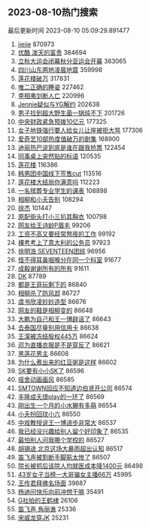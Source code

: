 ## 2023-08-10热门搜索 
最后更新时间 2023-08-10 05:09:29.891477 
1. [jiejie](https://s.weibo.com/weibo?q=jiejie&t=31&band_rank=1&Refer=top) 870973
1. [优酷 泼天的富贵](https://s.weibo.com/weibo?q=%E4%BC%98%E9%85%B7%20%E6%B3%BC%E5%A4%A9%E7%9A%84%E5%AF%8C%E8%B4%B5&t=31&band_rank=2&Refer=top) 384694
1. [立秋大运会闭幕秋分亚运会开幕](https://s.weibo.com/weibo?q=%23%E7%AB%8B%E7%A7%8B%E5%A4%A7%E8%BF%90%E4%BC%9A%E9%97%AD%E5%B9%95%E7%A7%8B%E5%88%86%E4%BA%9A%E8%BF%90%E4%BC%9A%E5%BC%80%E5%B9%95%23&t=31&band_rank=3&Refer=top) 363065
1. [四川山东两地凌晨地震](https://s.weibo.com/weibo?q=%23%E5%9B%9B%E5%B7%9D%E5%B1%B1%E4%B8%9C%E4%B8%A4%E5%9C%B0%E5%87%8C%E6%99%A8%E5%9C%B0%E9%9C%87%23&t=31&band_rank=4&Refer=top) 359998
1. [莲花楼破万](https://s.weibo.com/weibo?q=%E8%8E%B2%E8%8A%B1%E6%A5%BC%E7%A0%B4%E4%B8%87&t=31&band_rank=5&Refer=top) 317831
1. [唯二正确的睡姿](https://s.weibo.com/weibo?q=%E5%94%AF%E4%BA%8C%E6%AD%A3%E7%A1%AE%E7%9A%84%E7%9D%A1%E5%A7%BF&t=31&band_rank=6&Refer=top) 227462
1. [李相夷剑断人亡](https://s.weibo.com/weibo?q=%23%E6%9D%8E%E7%9B%B8%E5%A4%B7%E5%89%91%E6%96%AD%E4%BA%BA%E4%BA%A1%23&t=31&band_rank=7&Refer=top) 220996
1. [Jennie疑似与YG解约](https://s.weibo.com/weibo?q=%23Jennie%E7%96%91%E4%BC%BC%E4%B8%8EYG%E8%A7%A3%E7%BA%A6%23&t=31&band_rank=8&Refer=top) 202638
1. [男子捡到超大野生菌一锅炖不下](https://s.weibo.com/weibo?q=%23%E7%94%B7%E5%AD%90%E6%8D%A1%E5%88%B0%E8%B6%85%E5%A4%A7%E9%87%8E%E7%94%9F%E8%8F%8C%E4%B8%80%E9%94%85%E7%82%96%E4%B8%8D%E4%B8%8B%23&t=31&band_rank=9&Refer=top) 201726
1. [中央财政紧急预拨10亿元](https://s.weibo.com/weibo?q=%23%E4%B8%AD%E5%A4%AE%E8%B4%A2%E6%94%BF%E7%B4%A7%E6%80%A5%E9%A2%84%E6%8B%A810%E4%BA%BF%E5%85%83%23&t=31&band_rank=10&Refer=top) 177325
1. [女子地铁强行要人给女儿让座被拒大骂](https://s.weibo.com/weibo?q=%23%E5%A5%B3%E5%AD%90%E5%9C%B0%E9%93%81%E5%BC%BA%E8%A1%8C%E8%A6%81%E4%BA%BA%E7%BB%99%E5%A5%B3%E5%84%BF%E8%AE%A9%E5%BA%A7%E8%A2%AB%E6%8B%92%E5%A4%A7%E9%AA%82%23&t=31&band_rank=11&Refer=top) 177306
1. [爱奇艺10部热度值破万的剧集](https://s.weibo.com/weibo?q=%23%E7%88%B1%E5%A5%87%E8%89%BA10%E9%83%A8%E7%83%AD%E5%BA%A6%E5%80%BC%E7%A0%B4%E4%B8%87%E7%9A%84%E5%89%A7%E9%9B%86%23&t=31&band_rank=12&Refer=top) 168900
1. [迪丽热巴说到底是谁在跟我抢票](https://s.weibo.com/weibo?q=%23%E8%BF%AA%E4%B8%BD%E7%83%AD%E5%B7%B4%E8%AF%B4%E5%88%B0%E5%BA%95%E6%98%AF%E8%B0%81%E5%9C%A8%E8%B7%9F%E6%88%91%E6%8A%A2%E7%A5%A8%23&t=31&band_rank=13&Refer=top) 122454
1. [同事桌上突然贴的标语](https://s.weibo.com/weibo?q=%E5%90%8C%E4%BA%8B%E6%A1%8C%E4%B8%8A%E7%AA%81%E7%84%B6%E8%B4%B4%E7%9A%84%E6%A0%87%E8%AF%AD&t=31&band_rank=14&Refer=top) 120535
1. [莲花楼](https://s.weibo.com/weibo?q=%E8%8E%B2%E8%8A%B1%E6%A5%BC&t=31&band_rank=15&Refer=top) 116386
1. [韩男团中国线下签售cut](https://s.weibo.com/weibo?q=%E9%9F%A9%E7%94%B7%E5%9B%A2%E4%B8%AD%E5%9B%BD%E7%BA%BF%E4%B8%8B%E7%AD%BE%E5%94%AEcut&t=31&band_rank=16&Refer=top) 113516
1. [莲花楼大结局你满意吗](https://s.weibo.com/weibo?q=%23%E8%8E%B2%E8%8A%B1%E6%A5%BC%E5%A4%A7%E7%BB%93%E5%B1%80%E4%BD%A0%E6%BB%A1%E6%84%8F%E5%90%97%23&t=31&band_rank=17&Refer=top) 112223
1. [一名殡葬专业学生的课表](https://s.weibo.com/weibo?q=%23%E4%B8%80%E5%90%8D%E6%AE%A1%E8%91%AC%E4%B8%93%E4%B8%9A%E5%AD%A6%E7%94%9F%E7%9A%84%E8%AF%BE%E8%A1%A8%23&t=31&band_rank=18&Refer=top) 108898
1. [相柳和小夭告别](https://s.weibo.com/weibo?q=%23%E7%9B%B8%E6%9F%B3%E5%92%8C%E5%B0%8F%E5%A4%AD%E5%91%8A%E5%88%AB%23&t=31&band_rank=19&Refer=top) 108294
1. [徐杰](https://s.weibo.com/weibo?q=%E5%BE%90%E6%9D%B0&t=31&band_rank=20&Refer=top) 101447
1. [原配街头打小三扒其胸衣](https://s.weibo.com/weibo?q=%23%E5%8E%9F%E9%85%8D%E8%A1%97%E5%A4%B4%E6%89%93%E5%B0%8F%E4%B8%89%E6%89%92%E5%85%B6%E8%83%B8%E8%A1%A3%23&t=31&band_rank=21&Refer=top) 100798
1. [网友给王诗龄P眉毛](https://s.weibo.com/weibo?q=%23%E7%BD%91%E5%8F%8B%E7%BB%99%E7%8E%8B%E8%AF%97%E9%BE%84P%E7%9C%89%E6%AF%9B%23&t=31&band_rank=22&Refer=top) 99206
1. [工资不高又要经常熬夜的工作](https://s.weibo.com/weibo?q=%23%E5%B7%A5%E8%B5%84%E4%B8%8D%E9%AB%98%E5%8F%88%E8%A6%81%E7%BB%8F%E5%B8%B8%E7%86%AC%E5%A4%9C%E7%9A%84%E5%B7%A5%E4%BD%9C%23&t=31&band_rank=23&Refer=top) 99192
1. [裸考考上了意大利的公务员](https://s.weibo.com/weibo?q=%23%E8%A3%B8%E8%80%83%E8%80%83%E4%B8%8A%E4%BA%86%E6%84%8F%E5%A4%A7%E5%88%A9%E7%9A%84%E5%85%AC%E5%8A%A1%E5%91%98%23&t=31&band_rank=24&Refer=top) 97923
1. [徐明浩 SEVENTEEN团综](https://s.weibo.com/weibo?q=%E5%BE%90%E6%98%8E%E6%B5%A9%20SEVENTEEN%E5%9B%A2%E7%BB%BC&t=31&band_rank=25&Refer=top) 96956
1. [怪不得耳鼻咽喉分在同一个科室](https://s.weibo.com/weibo?q=%E6%80%AA%E4%B8%8D%E5%BE%97%E8%80%B3%E9%BC%BB%E5%92%BD%E5%96%89%E5%88%86%E5%9C%A8%E5%90%8C%E4%B8%80%E4%B8%AA%E7%A7%91%E5%AE%A4&t=31&band_rank=26&Refer=top) 91677
1. [成毅谢谢所有的所有](https://s.weibo.com/weibo?q=%23%E6%88%90%E6%AF%85%E8%B0%A2%E8%B0%A2%E6%89%80%E6%9C%89%E7%9A%84%E6%89%80%E6%9C%89%23&t=31&band_rank=27&Refer=top) 91611
1. [DK](https://s.weibo.com/weibo?q=DK&t=31&band_rank=28&Refer=top) 87789
1. [都是王菲玩剩下的](https://s.weibo.com/weibo?q=%23%E9%83%BD%E6%98%AF%E7%8E%8B%E8%8F%B2%E7%8E%A9%E5%89%A9%E4%B8%8B%E7%9A%84%23&t=31&band_rank=29&Refer=top) 86840
1. [相柳杀了防风邶](https://s.weibo.com/weibo?q=%23%E7%9B%B8%E6%9F%B3%E6%9D%80%E4%BA%86%E9%98%B2%E9%A3%8E%E9%82%B6%23&t=31&band_rank=30&Refer=top) 86727
1. [虞书欣凌妙妙造型](https://s.weibo.com/weibo?q=%23%E8%99%9E%E4%B9%A6%E6%AC%A3%E5%87%8C%E5%A6%99%E5%A6%99%E9%80%A0%E5%9E%8B%23&t=31&band_rank=31&Refer=top) 86676
1. [网友的鞋是相柳变的](https://s.weibo.com/weibo?q=%23%E7%BD%91%E5%8F%8B%E7%9A%84%E9%9E%8B%E6%98%AF%E7%9B%B8%E6%9F%B3%E5%8F%98%E7%9A%84%23&t=31&band_rank=32&Refer=top) 86648
1. [大鹏为自己和王一博辟谣了](https://s.weibo.com/weibo?q=%23%E5%A4%A7%E9%B9%8F%E4%B8%BA%E8%87%AA%E5%B7%B1%E5%92%8C%E7%8E%8B%E4%B8%80%E5%8D%9A%E8%BE%9F%E8%B0%A3%E4%BA%86%23&t=31&band_rank=33&Refer=top) 86643
1. [去泰国尽量别用信用卡](https://s.weibo.com/weibo?q=%23%E5%8E%BB%E6%B3%B0%E5%9B%BD%E5%B0%BD%E9%87%8F%E5%88%AB%E7%94%A8%E4%BF%A1%E7%94%A8%E5%8D%A1%23&t=31&band_rank=34&Refer=top) 86638
1. [王濛被冻结股权445万](https://s.weibo.com/weibo?q=%23%E7%8E%8B%E6%BF%9B%E8%A2%AB%E5%86%BB%E7%BB%93%E8%82%A1%E6%9D%83445%E4%B8%87%23&t=31&band_rank=35&Refer=top) 86624
1. [邓为直播衣服是不是穿反了](https://s.weibo.com/weibo?q=%23%E9%82%93%E4%B8%BA%E7%9B%B4%E6%92%AD%E8%A1%A3%E6%9C%8D%E6%98%AF%E4%B8%8D%E6%98%AF%E7%A9%BF%E5%8F%8D%E4%BA%86%23&t=31&band_rank=36&Refer=top) 86621
1. [黑莲花男主](https://s.weibo.com/weibo?q=%E9%BB%91%E8%8E%B2%E8%8A%B1%E7%94%B7%E4%B8%BB&t=31&band_rank=37&Refer=top) 86608
1. [为什么煮出来的红豆粥是这样](https://s.weibo.com/weibo?q=%23%E4%B8%BA%E4%BB%80%E4%B9%88%E7%85%AE%E5%87%BA%E6%9D%A5%E7%9A%84%E7%BA%A2%E8%B1%86%E7%B2%A5%E6%98%AF%E8%BF%99%E6%A0%B7%23&t=31&band_rank=38&Refer=top) 86602
1. [SK要有小小SK了](https://s.weibo.com/weibo?q=%23SK%E8%A6%81%E6%9C%89%E5%B0%8F%E5%B0%8FSK%E4%BA%86%23&t=31&band_rank=39&Refer=top) 86596
1. [哑舍动画画风](https://s.weibo.com/weibo?q=%E5%93%91%E8%88%8D%E5%8A%A8%E7%94%BB%E7%94%BB%E9%A3%8E&t=31&band_rank=40&Refer=top) 86585
1. [SMTOWN回应不知道边伯贤开公司](https://s.weibo.com/weibo?q=%23SMTOWN%E5%9B%9E%E5%BA%94%E4%B8%8D%E7%9F%A5%E9%81%93%E8%BE%B9%E4%BC%AF%E8%B4%A4%E5%BC%80%E5%85%AC%E5%8F%B8%23&t=31&band_rank=41&Refer=top) 86574
1. [丰隆成夭璟play的一环了](https://s.weibo.com/weibo?q=%23%E4%B8%B0%E9%9A%86%E6%88%90%E5%A4%AD%E7%92%9Fplay%E7%9A%84%E4%B8%80%E7%8E%AF%E4%BA%86%23&t=31&band_rank=42&Refer=top) 86569
1. [刚出生一个月的小水獭有多萌](https://s.weibo.com/weibo?q=%E5%88%9A%E5%87%BA%E7%94%9F%E4%B8%80%E4%B8%AA%E6%9C%88%E7%9A%84%E5%B0%8F%E6%B0%B4%E7%8D%AD%E6%9C%89%E5%A4%9A%E8%90%8C&t=31&band_rank=43&Refer=top) 86554
1. [小夭扮回玟小六](https://s.weibo.com/weibo?q=%23%E5%B0%8F%E5%A4%AD%E6%89%AE%E5%9B%9E%E7%8E%9F%E5%B0%8F%E5%85%AD%23&t=31&band_rank=44&Refer=top) 86550
1. [中戏教授说王一博进步非常大](https://s.weibo.com/weibo?q=%23%E4%B8%AD%E6%88%8F%E6%95%99%E6%8E%88%E8%AF%B4%E7%8E%8B%E4%B8%80%E5%8D%9A%E8%BF%9B%E6%AD%A5%E9%9D%9E%E5%B8%B8%E5%A4%A7%23&t=31&band_rank=45&Refer=top) 86537
1. [我已经没兴趣给别人留个好印象了](https://s.weibo.com/weibo?q=%E6%88%91%E5%B7%B2%E7%BB%8F%E6%B2%A1%E5%85%B4%E8%B6%A3%E7%BB%99%E5%88%AB%E4%BA%BA%E7%95%99%E4%B8%AA%E5%A5%BD%E5%8D%B0%E8%B1%A1%E4%BA%86&t=31&band_rank=46&Refer=top) 86535
1. [最怕别人问我哪个学校的](https://s.weibo.com/weibo?q=%E6%9C%80%E6%80%95%E5%88%AB%E4%BA%BA%E9%97%AE%E6%88%91%E5%93%AA%E4%B8%AA%E5%AD%A6%E6%A0%A1%E7%9A%84&t=31&band_rank=47&Refer=top) 86527
1. [胡锡进 北京这场大暴雨超出认知](https://s.weibo.com/weibo?q=%E8%83%A1%E9%94%A1%E8%BF%9B%20%E5%8C%97%E4%BA%AC%E8%BF%99%E5%9C%BA%E5%A4%A7%E6%9A%B4%E9%9B%A8%E8%B6%85%E5%87%BA%E8%AE%A4%E7%9F%A5&t=31&band_rank=48&Refer=top) 86517
1. [笛飞声被割断手脚筋太惨了](https://s.weibo.com/weibo?q=%23%E7%AC%9B%E9%A3%9E%E5%A3%B0%E8%A2%AB%E5%89%B2%E6%96%AD%E6%89%8B%E8%84%9A%E7%AD%8B%E5%A4%AA%E6%83%A8%E4%BA%86%23&t=31&band_rank=49&Refer=top) 86507
1. [院长被抓后该院人均就医成本降1400元](https://s.weibo.com/weibo?q=%23%E9%99%A2%E9%95%BF%E8%A2%AB%E6%8A%93%E5%90%8E%E8%AF%A5%E9%99%A2%E4%BA%BA%E5%9D%87%E5%B0%B1%E5%8C%BB%E6%88%90%E6%9C%AC%E9%99%8D1400%E5%85%83%23&t=31&band_rank=50&Refer=top) 86498
1. [43岁女子当榜一大哥骗女主播66万](https://s.weibo.com/weibo?q=%2343%E5%B2%81%E5%A5%B3%E5%AD%90%E5%BD%93%E6%A6%9C%E4%B8%80%E5%A4%A7%E5%93%A5%E9%AA%97%E5%A5%B3%E4%B8%BB%E6%92%AD66%E4%B8%87%23&t=31&band_rank=11&Refer=top) 45995
1. [王传君拜佛名场面](https://s.weibo.com/weibo?q=%23%E7%8E%8B%E4%BC%A0%E5%90%9B%E6%8B%9C%E4%BD%9B%E5%90%8D%E5%9C%BA%E9%9D%A2%23&t=31&band_rank=13&Refer=top) 39687
1. [杨迪问快乐向前冲想干嘛](https://s.weibo.com/weibo?q=%23%E6%9D%A8%E8%BF%AA%E9%97%AE%E5%BF%AB%E4%B9%90%E5%90%91%E5%89%8D%E5%86%B2%E6%83%B3%E5%B9%B2%E5%98%9B%23&t=31&band_rank=16&Refer=top) 35491
1. [G社拍的王鹤棣](https://s.weibo.com/weibo?q=%23G%E7%A4%BE%E6%8B%8D%E7%9A%84%E7%8E%8B%E9%B9%A4%E6%A3%A3%23&t=31&band_rank=29&Refer=top) 26106
1. [笛飞声 角丽谯](https://s.weibo.com/weibo?q=%E7%AC%9B%E9%A3%9E%E5%A3%B0%20%E8%A7%92%E4%B8%BD%E8%B0%AF&t=31&band_rank=30&Refer=top) 25336
1. [宋威龙穿JK](https://s.weibo.com/weibo?q=%23%E5%AE%8B%E5%A8%81%E9%BE%99%E7%A9%BFJK%23&t=31&band_rank=44&Refer=top) 25231
